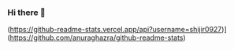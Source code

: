 ### Hi there 👋

(https://github-readme-stats.vercel.app/api?username=shijir0927)](https://github.com/anuraghazra/github-readme-stats)
